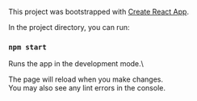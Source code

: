 This project was bootstrapped with [Create React App](https://github.com/facebook/create-react-app).

In the project directory, you can run:

### `npm start`

Runs the app in the development mode.\

The page will reload when you make changes.\
You may also see any lint errors in the console.

